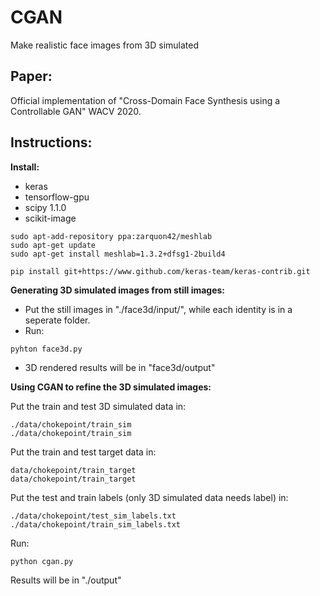 # CGAN
Make realistic face images from 3D simulated


## Paper:

Official implementation of "Cross-Domain Face Synthesis using a Controllable GAN" WACV 2020.


## Instructions:
__Install:__
* keras
* tensorflow-gpu
* scipy 1.1.0
* scikit-image

```
sudo apt-add-repository ppa:zarquon42/meshlab
sudo apt-get update
sudo apt-get install meshlab=1.3.2+dfsg1-2build4
```


```
pip install git+https://www.github.com/keras-team/keras-contrib.git
```

__Generating 3D simulated images from still images:__

* Put the still images in "./face3d/input/", while each identity is in a seperate folder.
* Run:

```
pyhton face3d.py
```

* 3D rendered results will be in "face3d/output"


__Using CGAN to refine the 3D simulated images:__

Put the train and test 3D simulated data in:

```
./data/chokepoint/train_sim
./data/chokepoint/train_sim
```

Put the train and test target data in:

```
data/chokepoint/train_target
data/chokepoint/train_target
```

Put the test and train labels (only 3D simulated data needs label) in:

```
./data/chokepoint/test_sim_labels.txt
./data/chokepoint/train_sim_labels.txt
```

Run:

```
python cgan.py
```

Results will be in "./output"
